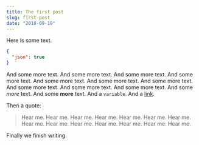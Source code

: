 ```yaml
---
title: The first post
slug: first-post
date: "2018-09-19"
---
```


Here is some text.

```json
{
  "json": true
}
```

And some more text. And some more text. And some more text. And some more text. And some more text. And some more text. And some more text. And some more text. And some more text. And some more text. And some _more_ text. And some **more** text. And a `variable`. And a [link](http://google.co.uk).

Then a quote:

> Hear me. Hear me. Hear me. Hear me. Hear me. Hear me. Hear me. Hear me. Hear me. Hear me. Hear me. Hear me. Hear me. Hear me.

Finally we finish writing.
